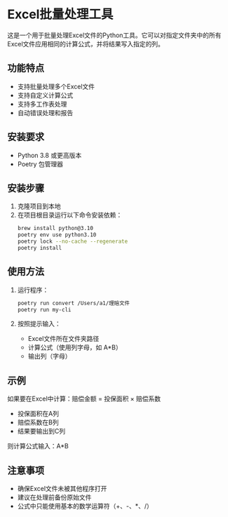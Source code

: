 # Excel批量处理工具

这是一个用于批量处理Excel文件的Python工具。它可以对指定文件夹中的所有Excel文件应用相同的计算公式，并将结果写入指定的列。

## 功能特点

- 支持批量处理多个Excel文件
- 支持自定义计算公式
- 支持多工作表处理
- 自动错误处理和报告

## 安装要求

- Python 3.8 或更高版本
- Poetry 包管理器

## 安装步骤

1. 克隆项目到本地
2. 在项目根目录运行以下命令安装依赖：
   ```bash
   brew install python@3.10
   poetry env use python3.10
   poetry lock --no-cache --regenerate
   poetry install
   ```

## 使用方法

1. 运行程序：
   ```bash
   poetry run convert /Users/a1/理赔文件
   poetry run my-cli
   ```

2. 按照提示输入：
   - Excel文件所在文件夹路径
   - 计算公式（使用列字母，如 A*B）
   - 输出列（字母）

## 示例

如果要在Excel中计算：赔偿金额 = 投保面积 × 赔偿系数
- 投保面积在A列
- 赔偿系数在B列
- 结果要输出到C列

则计算公式输入：A*B

## 注意事项

- 确保Excel文件未被其他程序打开
- 建议在处理前备份原始文件
- 公式中只能使用基本的数学运算符（+、-、*、/）